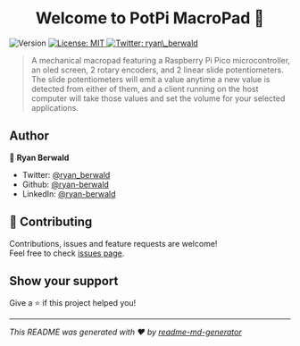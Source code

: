 <h1 align="center">Welcome to PotPi MacroPad 👋</h1>
<p>
  <img alt="Version" src="https://img.shields.io/badge/version-1-blue.svg?cacheSeconds=2592000" />
  <a href="#" target="_blank">
    <img alt="License: MIT" src="https://img.shields.io/badge/License-MIT-yellow.svg" />
  </a>
  <a href="https://twitter.com/ryan\_berwald" target="_blank">
    <img alt="Twitter: ryan\_berwald" src="https://img.shields.io/twitter/follow/ryan\_berwald.svg?style=social" />
  </a>
</p>

> A mechanical macropad featuring a Raspberry Pi Pico microcontroller, an oled screen, 2 rotary encoders, and 2 linear slide potentiometers. The slide potentiometers will emit a value anytime a new value is detected from either of them, and a client running on the host computer will take those values and set the volume for your selected applications. 

## Author

👤 **Ryan Berwald**

* Twitter: [@ryan\_berwald](https://twitter.com/ryan\_berwald)
* Github: [@ryan-berwald](https://github.com/ryan-berwald)
* LinkedIn: [@ryan-berwald](https://linkedin.com/in/ryan-berwald)

## 🤝 Contributing

Contributions, issues and feature requests are welcome!<br />Feel free to check [issues page](https://github.com/ryan-berwald/Keyboards/issues). 

## Show your support

Give a ⭐️ if this project helped you!

***
_This README was generated with ❤️ by [readme-md-generator](https://github.com/kefranabg/readme-md-generator)_